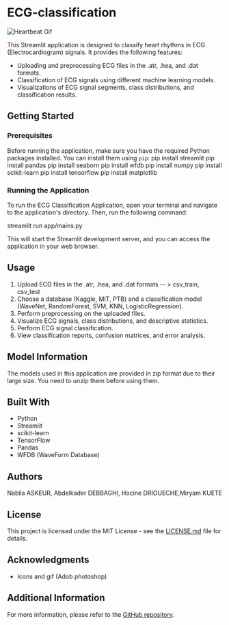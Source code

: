# ECG-classification

![Heartbeat Gif](https://github.com/askeur/ECG-classification)

This Streamlit application is designed to classify heart rhythms in ECG (Electrocardiogram) signals. It provides the following features:

- Uploading and preprocessing ECG files in the .atr, .hea, and .dat formats.
- Classification of ECG signals using different machine learning models.
- Visualizations of ECG signal segments, class distributions, and classification results.

## Getting Started

### Prerequisites

Before running the application, make sure you have the required Python packages installed. You can install them using `pip`:
pip install streamlit
pip install pandas
pip install seaborn
pip install wfdb
pip install numpy
pip install scikit-learn
pip install tensorflow
pip install matplotlib



### Running the Application

To run the ECG Classification Application, open your terminal and navigate to the application's directory. Then, run the following command:

streamlit run app/mains.py  


This will start the Streamlit development server, and you can access the application in your web browser.

## Usage

1. Upload ECG files in the .atr, .hea, and .dat formats -- > csv_train, csv_test
2. Choose a database (Kaggle, MIT, PTB) and a classification model (WaveNet, RandomForest, SVM, KNN, LogisticRegression).
3. Perform preprocessing on the uploaded files.
4. Visualize ECG signals, class distributions, and descriptive statistics.
5. Perform ECG signal classification.
6. View classification reports, confusion matrices, and error analysis.

## Model Information
The models used in this application are provided in zip format due to their large size. You need to unzip them before using them.

## Built With

- Python
- Streamlit
- scikit-learn
- TensorFlow
- Pandas
- WFDB (WaveForm Database)

## Authors

 Nabila ASKEUR, Abdelkader DEBBAGHI, Hocine DRIOUECHE,Miryam KUETE

## License

This project is licensed under the MIT License - see the [LICENSE.md](LICENSE.md) file for details.

## Acknowledgments

- Icons and gif (Adob photoshop)  

## Additional Information

For more information, please refer to the [GitHub repository](https://github.com/askeur/ECG-classification).



